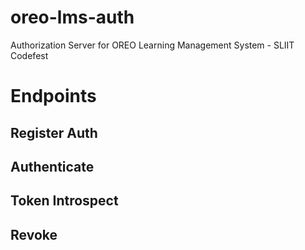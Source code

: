 # oreo-lms-auth
Authorization Server for OREO Learning Management System - SLIIT Codefest 


# Endpoints

## Register Auth

## Authenticate

## Token Introspect

## Revoke